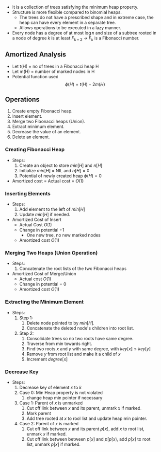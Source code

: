 - It is a collection of trees satisfying the minimum heap property.
- Structure is more flexible compared to binomial heaps.
	- The trees do not have a prescribed shape and in extreme case, the heap can have every element in a separate tree. 
	- Allows operations to be executed in a lazy manner.
- Every node has a degree of at most $\log n$ and size of a subtree rooted in a node of degree $k$ is at least $F_{k + 2}$ -> $F_k$ is a Fibonacci number.

## Amortized Analysis
- Let t(H) = no of trees in a Fibonacci heap H
- Let m(H) = number of marked nodes in H
- Potential function used $$\phi(H) = t(H) + 2m(H)$$
## Operations
1. Create empty Fibonacci heap.
2. Insert element.
3. Merge two Fibonacci heaps (Union).
4. Extract minimum element.
5. Decrease the value of an element.
6. Delete an element.

### Creating Fibonacci Heap
- Steps:
	1. Create an object to store $min[H]$ and $n[H]$
	2. Initialize $min[H]$ = NIL and $n[H] = 0$
	3. Potential of newly created heap $\phi(H) = 0$
- Amortized cost = Actual cost = $O(1)$

### Inserting Elements
- Steps:
	1. Add element to the left of $min[H]$
	2. Update $min[H]$ if needed.
- Amortized Cost of Insert
	- Actual Cost $O(1)$
	- Change in potential +1
		- One new tree, no new marked nodes
	- Amortized cost $O(1)$

### Merging Two Heaps (Union Operation)
- Steps:
	1. Concatenate the root lists of the two Fibonacci heaps
- Amortized Cost of Merge/Union
	- Actual cost $O(1)$
	- Change in potential = 0
	- Amortized cost $O(1)$

### Extracting the Minimum Element
- Steps:
	1. Step 1:
		1. Delete node pointed to by $min[H]$.
		2. Concatenate the deleted node's children into root list.
	2. Step 2:
		1. Consolidate trees so no two roots have same degree.
		2. Traverse from min towards right.
		3. Find two roots $x$ and $y$ with same degree, with $key[x] \le key[y]$
		4. Remove $y$ from root list and make it a child of $x$
		5. Increment $degree[x]$

### Decrease Key
- Steps:
	1. Decrease key of element $x$ to $k$
	2. Case 0: Min Heap property is not violated
		1. change heap min pointer if necessary
	3. Case 1: Parent of $x$ is unmarked
		1. Cut off link between $x$ and its parent, unmark $x$ if marked.
		2. Mark parent
		3. Add tree rooted at $x$ to rool list and update heap min pointer.
	4. Case 2: Parent of $x$ is marked
		1. Cut off link between $x$ and its parent $p[x]$, add $x$ to root list, unmark $x$ if marked.
		2. Cut off link between between $p[x]$ and $p[p[x)$, add $p[x]$ to root list, unmark $p[x]$ if marked. 